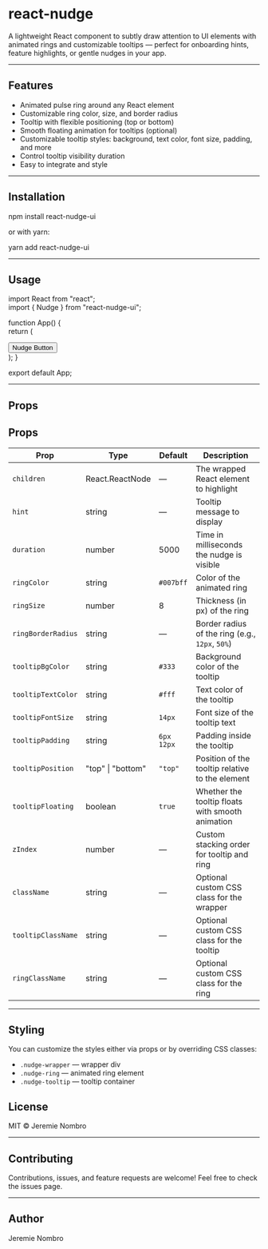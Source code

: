 # react-nudge

A lightweight React component to subtly draw attention to UI elements with animated rings and customizable tooltips — perfect for onboarding hints, feature highlights, or gentle nudges in your app.

---

## Features

- Animated pulse ring around any React element
- Customizable ring color, size, and border radius
- Tooltip with flexible positioning (top or bottom)
- Smooth floating animation for tooltips (optional)
- Customizable tooltip styles: background, text color, font size, padding, and more
- Control tooltip visibility duration
- Easy to integrate and style

---

## Installation

npm install react-nudge-ui

or with yarn:

yarn add react-nudge-ui

---

## Usage

import React from "react";  
import { Nudge } from "react-nudge-ui";

function App() {  
 return (

 <div style={{ padding: 40 }}>  
 <Nudge hint="Click me!" ringColor="tomato" tooltipPosition="top">  
 <button style={{ padding: "10px 20px", borderRadius: 12 }}>  
 Nudge Button  
 </button>  
 </Nudge>  
 </div>  
 );  
}

export default App;

---

## Props

## Props

| Prop               | Type              | Default    | Description                                      |
| ------------------ | ----------------- | ---------- | ------------------------------------------------ |
| `children`         | React.ReactNode   | —          | The wrapped React element to highlight           |
| `hint`             | string            | —          | Tooltip message to display                       |
| `duration`         | number            | 5000       | Time in milliseconds the nudge is visible        |
| `ringColor`        | string            | `#007bff`  | Color of the animated ring                       |
| `ringSize`         | number            | 8          | Thickness (in px) of the ring                    |
| `ringBorderRadius` | string            | —          | Border radius of the ring (e.g., `12px`, `50%`)  |
| `tooltipBgColor`   | string            | `#333`     | Background color of the tooltip                  |
| `tooltipTextColor` | string            | `#fff`     | Text color of the tooltip                        |
| `tooltipFontSize`  | string            | `14px`     | Font size of the tooltip text                    |
| `tooltipPadding`   | string            | `6px 12px` | Padding inside the tooltip                       |
| `tooltipPosition`  | "top" \| "bottom" | `"top"`    | Position of the tooltip relative to the element  |
| `tooltipFloating`  | boolean           | `true`     | Whether the tooltip floats with smooth animation |
| `zIndex`           | number            | —          | Custom stacking order for tooltip and ring       |
| `className`        | string            | —          | Optional custom CSS class for the wrapper        |
| `tooltipClassName` | string            | —          | Optional custom CSS class for the tooltip        |
| `ringClassName`    | string            | —          | Optional custom CSS class for the ring           |

---

## Styling

You can customize the styles either via props or by overriding CSS classes:

- `.nudge-wrapper` — wrapper div
- `.nudge-ring` — animated ring element
- `.nudge-tooltip` — tooltip container

## License

MIT © Jeremie Nombro

---

## Contributing

Contributions, issues, and feature requests are welcome! Feel free to check the issues page.

---

## Author

Jeremie Nombro
